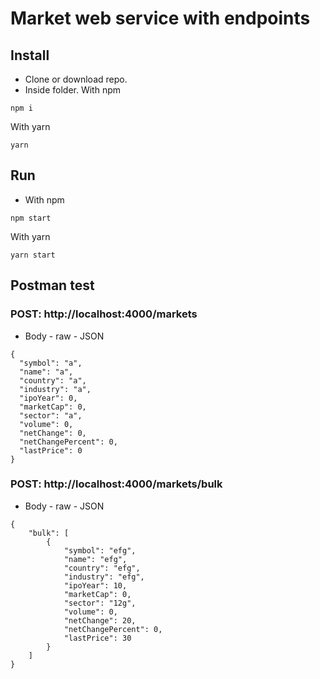 # Market web service with endpoints

## Install

- Clone or download repo.
- Inside folder. With npm

```
npm i
```

With yarn

```
yarn
```

## Run

- With npm

```
npm start
```

With yarn

```
yarn start
```

## Postman test

### POST: http://localhost:4000/markets

- Body - raw - JSON

```
{
  "symbol": "a",
  "name": "a",
  "country": "a",
  "industry": "a",
  "ipoYear": 0,
  "marketCap": 0,
  "sector": "a",
  "volume": 0,
  "netChange": 0,
  "netChangePercent": 0,
  "lastPrice": 0
}
```

### POST: http://localhost:4000/markets/bulk

- Body - raw - JSON

```
{
    "bulk": [
        {
            "symbol": "efg",
            "name": "efg",
            "country": "efg",
            "industry": "efg",
            "ipoYear": 10,
            "marketCap": 0,
            "sector": "12g",
            "volume": 0,
            "netChange": 20,
            "netChangePercent": 0,
            "lastPrice": 30
        }
    ]
}
```
